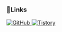 
### 🔗Links
<a href = "https://github.com/hyunjin-h"><img alt="GitHub" src ="https://img.shields.io/badge/GitHub-181717.svg?&style=flat-square&logo=GitHub&logoColor=white"/>
<a href = "https://hyunjini.tistory.com/"> <img alt="Tistory" src ="https://img.shields.io/badge/Tistory-dddddd.svg?&style=flat-square"/></a>
